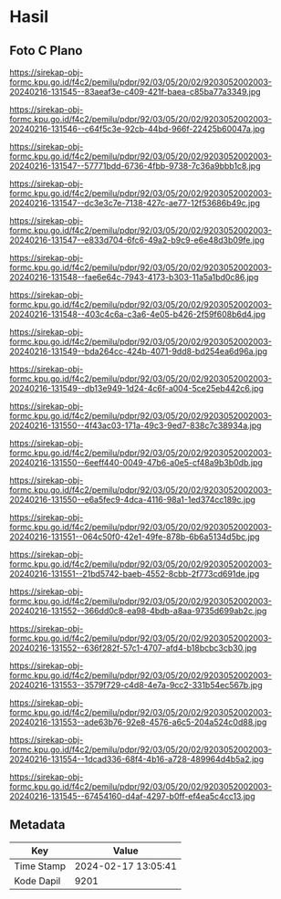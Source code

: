 # Hasil

## Foto C Plano

https://sirekap-obj-formc.kpu.go.id/f4c2/pemilu/pdpr/92/03/05/20/02/9203052002003-20240216-131545--83aeaf3e-c409-421f-baea-c85ba77a3349.jpg

https://sirekap-obj-formc.kpu.go.id/f4c2/pemilu/pdpr/92/03/05/20/02/9203052002003-20240216-131546--c64f5c3e-92cb-44bd-966f-22425b60047a.jpg

https://sirekap-obj-formc.kpu.go.id/f4c2/pemilu/pdpr/92/03/05/20/02/9203052002003-20240216-131547--57771bdd-6736-4fbb-9738-7c36a9bbb1c8.jpg

https://sirekap-obj-formc.kpu.go.id/f4c2/pemilu/pdpr/92/03/05/20/02/9203052002003-20240216-131547--dc3e3c7e-7138-427c-ae77-12f53686b49c.jpg

https://sirekap-obj-formc.kpu.go.id/f4c2/pemilu/pdpr/92/03/05/20/02/9203052002003-20240216-131547--e833d704-6fc6-49a2-b9c9-e6e48d3b09fe.jpg

https://sirekap-obj-formc.kpu.go.id/f4c2/pemilu/pdpr/92/03/05/20/02/9203052002003-20240216-131548--fae6e64c-7943-4173-b303-11a5a1bd0c86.jpg

https://sirekap-obj-formc.kpu.go.id/f4c2/pemilu/pdpr/92/03/05/20/02/9203052002003-20240216-131548--403c4c6a-c3a6-4e05-b426-2f59f608b6d4.jpg

https://sirekap-obj-formc.kpu.go.id/f4c2/pemilu/pdpr/92/03/05/20/02/9203052002003-20240216-131549--bda264cc-424b-4071-9dd8-bd254ea6d96a.jpg

https://sirekap-obj-formc.kpu.go.id/f4c2/pemilu/pdpr/92/03/05/20/02/9203052002003-20240216-131549--db13e949-1d24-4c6f-a004-5ce25eb442c6.jpg

https://sirekap-obj-formc.kpu.go.id/f4c2/pemilu/pdpr/92/03/05/20/02/9203052002003-20240216-131550--4f43ac03-171a-49c3-9ed7-838c7c38934a.jpg

https://sirekap-obj-formc.kpu.go.id/f4c2/pemilu/pdpr/92/03/05/20/02/9203052002003-20240216-131550--6eeff440-0049-47b6-a0e5-cf48a9b3b0db.jpg

https://sirekap-obj-formc.kpu.go.id/f4c2/pemilu/pdpr/92/03/05/20/02/9203052002003-20240216-131550--e6a5fec9-4dca-4116-98a1-1ed374cc189c.jpg

https://sirekap-obj-formc.kpu.go.id/f4c2/pemilu/pdpr/92/03/05/20/02/9203052002003-20240216-131551--064c50f0-42e1-49fe-878b-6b6a5134d5bc.jpg

https://sirekap-obj-formc.kpu.go.id/f4c2/pemilu/pdpr/92/03/05/20/02/9203052002003-20240216-131551--21bd5742-baeb-4552-8cbb-2f773cd691de.jpg

https://sirekap-obj-formc.kpu.go.id/f4c2/pemilu/pdpr/92/03/05/20/02/9203052002003-20240216-131552--366dd0c8-ea98-4bdb-a8aa-9735d699ab2c.jpg

https://sirekap-obj-formc.kpu.go.id/f4c2/pemilu/pdpr/92/03/05/20/02/9203052002003-20240216-131552--636f282f-57c1-4707-afd4-b18bcbc3cb30.jpg

https://sirekap-obj-formc.kpu.go.id/f4c2/pemilu/pdpr/92/03/05/20/02/9203052002003-20240216-131553--3579f729-c4d8-4e7a-9cc2-331b54ec567b.jpg

https://sirekap-obj-formc.kpu.go.id/f4c2/pemilu/pdpr/92/03/05/20/02/9203052002003-20240216-131553--ade63b76-92e8-4576-a6c5-204a524c0d88.jpg

https://sirekap-obj-formc.kpu.go.id/f4c2/pemilu/pdpr/92/03/05/20/02/9203052002003-20240216-131554--1dcad336-68f4-4b16-a728-489964d4b5a2.jpg

https://sirekap-obj-formc.kpu.go.id/f4c2/pemilu/pdpr/92/03/05/20/02/9203052002003-20240216-131545--67454160-d4af-4297-b0ff-ef4ea5c4cc13.jpg


## Metadata

| Key        | Value               |
| ---------- | ------------------- |
| Time Stamp | 2024-02-17 13:05:41 |
| Kode Dapil | 9201                |



